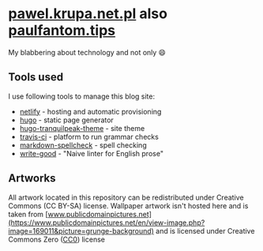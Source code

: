 # [pawel.krupa.net.pl](pawel.krupa.net.pl) also [paulfantom.tips](https://paulfantom.tips)

My blabbering about technology and not only :smile:

## Tools used

I use following tools to manage this blog site:
- [netlify](https://netlify.com) - hosting and automatic provisioning
- [hugo](https://gohugo.io) - static page generator
- [hugo-tranquilpeak-theme](https://github.com/kakawait/hugo-tranquilpeak-theme) - site theme
- [travis-ci](https://travis-ci.com) - platform to run grammar checks
- [markdown-spellcheck](https://github.com/lukeapage/node-markdown-spellcheck) - spell checking
- [write-good](https://github.com/btford/write-good) - "Naive linter for English prose"

## Artworks

All artwork located in this repository can be redistributed under Creative Commons (CC BY-SA) license.
Wallpaper artwork isn't hosted here and is taken from 
[www.publicdomainpictures.net](https://www.publicdomainpictures.net/en/view-image.php?image=169011&picture=grunge-background)
and is licensed under Creative Commons Zero ([CC0](https://creativecommons.org/publicdomain/zero/1.0/)) license
